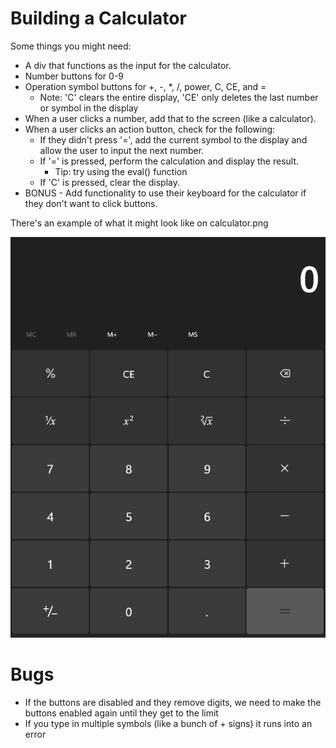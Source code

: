 # Building a Calculator

Some things you might need:

- A div that functions as the input for the calculator.
- Number buttons for 0-9
- Operation symbol buttons for +, -, \*, /, power, C, CE, and =
  - Note: 'C' clears the entire display, 'CE' only deletes the last number or symbol in the display
- When a user clicks a number, add that to the screen (like a calculator).
- When a user clicks an action button, check for the following:
  - If they didn't press '=', add the current symbol to the display and allow the user to input the next number.
  - If '=' is pressed, perform the calculation and display the result.
    - Tip: try using the eval() function
  - If 'C' is pressed, clear the display.
- BONUS - Add functionality to use their keyboard for the calculator if they don't want to click buttons.

There's an example of what it might look like on calculator.png 

![Calculator](calculator.png)

# Bugs

- If the buttons are disabled and they remove digits, we need to make the buttons enabled again until they get to the limit
- If you type in multiple symbols (like a bunch of + signs) it runs into an error